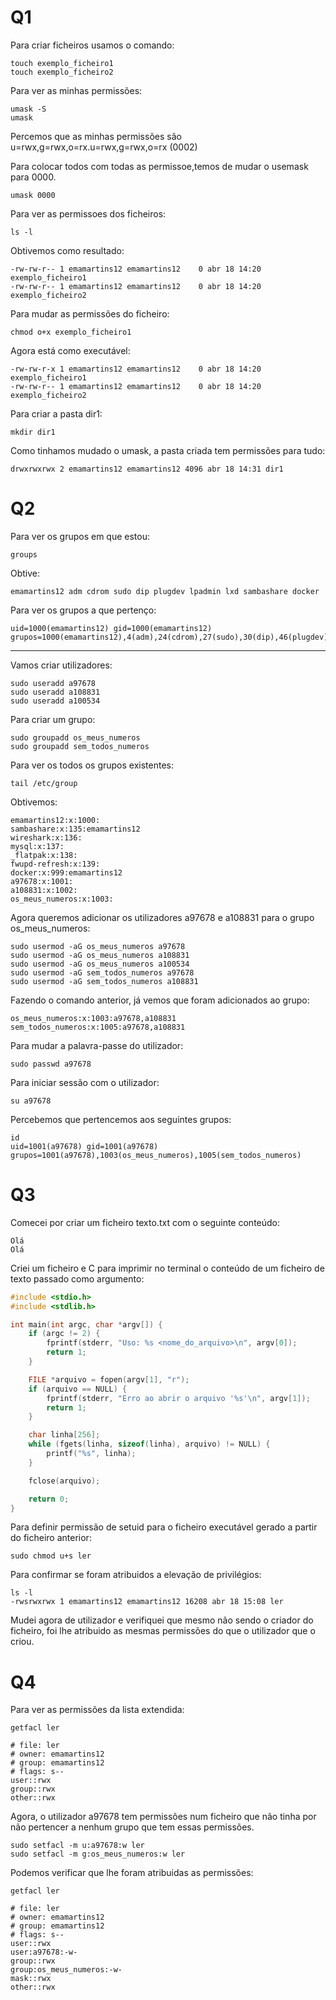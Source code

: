 # Q1
Para criar ficheiros usamos o comando:
~~~
touch exemplo_ficheiro1
touch exemplo_ficheiro2
~~~

Para ver as minhas permissões:
~~~
umask -S
umask
~~~
Percemos que as minhas permissões são u=rwx,g=rwx,o=rx.u=rwx,g=rwx,o=rx (0002)

Para colocar todos com todas as permissoe,temos de mudar o usemask para 0000.
~~~
umask 0000
~~~

Para ver as permissoes dos ficheiros:
~~~
ls -l
~~~

Obtivemos como resultado:
~~~
-rw-rw-r-- 1 emamartins12 emamartins12    0 abr 18 14:20 exemplo_ficheiro1
-rw-rw-r-- 1 emamartins12 emamartins12    0 abr 18 14:20 exemplo_ficheiro2
~~~

Para mudar as permissões do ficheiro:
~~~
chmod o+x exemplo_ficheiro1
~~~
Agora está como executável:
~~~
-rw-rw-r-x 1 emamartins12 emamartins12    0 abr 18 14:20 exemplo_ficheiro1
-rw-rw-r-- 1 emamartins12 emamartins12    0 abr 18 14:20 exemplo_ficheiro2
~~~

Para criar a pasta dir1:
~~~
mkdir dir1
~~~

Como tinhamos mudado o umask, a pasta criada tem permissões para tudo:
~~~
drwxrwxrwx 2 emamartins12 emamartins12 4096 abr 18 14:31 dir1
~~~

# Q2
Para ver os grupos em que estou:
~~~
groups
~~~
Obtive:
~~~
emamartins12 adm cdrom sudo dip plugdev lpadmin lxd sambashare docker
~~~
Para ver os grupos a que pertenço:
~~~
uid=1000(emamartins12) gid=1000(emamartins12) grupos=1000(emamartins12),4(adm),24(cdrom),27(sudo),30(dip),46(plugdev),122(lpadmin),134(lxd),135(sambashare),999(docker)
~~~

---
Vamos criar utilizadores:
~~~
sudo useradd a97678
sudo useradd a108831
sudo useradd a100534
~~~
Para criar um grupo:
~~~
sudo groupadd os_meus_numeros
sudo groupadd sem_todos_numeros
~~~
Para ver os todos os grupos existentes:
~~~
tail /etc/group
~~~
Obtivemos:
~~~
emamartins12:x:1000:
sambashare:x:135:emamartins12
wireshark:x:136:
mysql:x:137:
_flatpak:x:138:
fwupd-refresh:x:139:
docker:x:999:emamartins12
a97678:x:1001:
a108831:x:1002:
os_meus_numeros:x:1003:
~~~
Agora queremos adicionar os utilizadores a97678 e a108831 para o grupo os_meus_numeros:
~~~
sudo usermod -aG os_meus_numeros a97678
sudo usermod -aG os_meus_numeros a108831
sudo usermod -aG os_meus_numeros a100534
sudo usermod -aG sem_todos_numeros a97678
sudo usermod -aG sem_todos_numeros a108831
~~~
Fazendo o comando anterior, já vemos que foram adicionados ao grupo:
~~~
os_meus_numeros:x:1003:a97678,a108831
sem_todos_numeros:x:1005:a97678,a108831
~~~
Para mudar a palavra-passe do utilizador:
~~~
sudo passwd a97678
~~~
Para iniciar sessão com o utilizador:
~~~
su a97678
~~~
Percebemos que pertencemos aos seguintes grupos:
~~~
id
uid=1001(a97678) gid=1001(a97678) grupos=1001(a97678),1003(os_meus_numeros),1005(sem_todos_numeros)
~~~

# Q3
Comecei por criar um ficheiro texto.txt com o seguinte conteúdo:
~~~
Olá
Olá
~~~
Criei um ficheiro e C para imprimir no terminal o conteúdo de um ficheiro de texto passado como argumento:
~~~c
#include <stdio.h>
#include <stdlib.h>

int main(int argc, char *argv[]) {
    if (argc != 2) {
        fprintf(stderr, "Uso: %s <nome_do_arquivo>\n", argv[0]);
        return 1;
    }

    FILE *arquivo = fopen(argv[1], "r");
    if (arquivo == NULL) {
        fprintf(stderr, "Erro ao abrir o arquivo '%s'\n", argv[1]);
        return 1;
    }

    char linha[256];
    while (fgets(linha, sizeof(linha), arquivo) != NULL) {
        printf("%s", linha);
    }

    fclose(arquivo);

    return 0;
}

~~~
Para definir permissão de setuid para o ficheiro executável gerado a partir do ficheiro anterior:
~~~
sudo chmod u+s ler
~~~
Para confirmar se foram atribuidos a elevação de privilégios:
~~~
ls -l
-rwsrwxrwx 1 emamartins12 emamartins12 16208 abr 18 15:08 ler
~~~
Mudei agora de utilizador e verifiquei que mesmo não sendo o criador do ficheiro, foi lhe atribuido as mesmas permissões do que o utilizador que o criou.

# Q4
Para ver as permissões da lista extendida:
~~~
getfacl ler

# file: ler
# owner: emamartins12
# group: emamartins12
# flags: s--
user::rwx
group::rwx
other::rwx
~~~
Agora, o utilizador a97678 tem permissões num ficheiro que não tinha por não pertencer a nenhum grupo que tem essas permissões.
~~~
sudo setfacl -m u:a97678:w ler
sudo setfacl -m g:os_meus_numeros:w ler
~~~
Podemos verificar que lhe foram atribuidas as permissões:
~~~
getfacl ler

# file: ler
# owner: emamartins12
# group: emamartins12
# flags: s--
user::rwx
user:a97678:-w-
group::rwx
group:os_meus_numeros:-w-
mask::rwx
other::rwx
~~~
